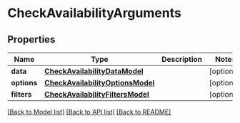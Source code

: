 # CheckAvailabilityArguments

## Properties
Name | Type | Description | Notes
------------ | ------------- | ------------- | -------------
**data** | [**CheckAvailabilityDataModel**](CheckAvailabilityDataModel.md) |  | [optional] 
**options** | [**CheckAvailabilityOptionsModel**](CheckAvailabilityOptionsModel.md) |  | [optional] 
**filters** | [**CheckAvailabilityFiltersModel**](CheckAvailabilityFiltersModel.md) |  | [optional] 

[[Back to Model list]](../README.md#documentation-for-models) [[Back to API list]](../README.md#documentation-for-api-endpoints) [[Back to README]](../README.md)


